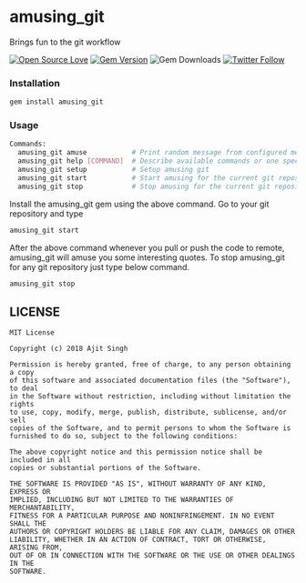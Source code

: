 # amusing_git
Brings fun to the git workflow

[![Open Source Love](https://badges.frapsoft.com/os/v1/open-source.svg?v=102)](https://opensource.org/licenses/MIT)
[![Gem Version](https://badge.fury.io/rb/amusing_git.svg)](https://badge.fury.io/rb/amusing_git)
![Gem Downloads](https://ruby-gem-downloads-badge.herokuapp.com/amusing_git?type=total)
[![Twitter Follow](https://img.shields.io/twitter/follow/Ajit5ingh.svg?style=social)](https://twitter.com/Ajit5ingh)

### Installation
```bash
gem install amusing_git
```

### Usage
```bash
Commands:
  amusing_git amuse           # Print random message from configured messages, use `amusing_git help amuse` to know how to add your own messages
  amusing_git help [COMMAND]  # Describe available commands or one specific command
  amusing_git setup           # Setup amusing git
  amusing_git start           # Start amusing for the current git repository
  amusing_git stop            # Stop amusing for the current git repository
```

Install the amusing_git gem using the above command. Go to your git repository and type
```bash
amusing_git start
```
After the above command whenever you pull or push the code to remote, amusing_git will amuse you some interesting quotes.
To stop amusing_git for any git repository just type below command.
```bash
amusing_git stop
```

LICENSE
-------

```LICENSE
MIT License

Copyright (c) 2018 Ajit Singh

Permission is hereby granted, free of charge, to any person obtaining a copy
of this software and associated documentation files (the "Software"), to deal
in the Software without restriction, including without limitation the rights
to use, copy, modify, merge, publish, distribute, sublicense, and/or sell
copies of the Software, and to permit persons to whom the Software is
furnished to do so, subject to the following conditions:

The above copyright notice and this permission notice shall be included in all
copies or substantial portions of the Software.

THE SOFTWARE IS PROVIDED "AS IS", WITHOUT WARRANTY OF ANY KIND, EXPRESS OR
IMPLIED, INCLUDING BUT NOT LIMITED TO THE WARRANTIES OF MERCHANTABILITY,
FITNESS FOR A PARTICULAR PURPOSE AND NONINFRINGEMENT. IN NO EVENT SHALL THE
AUTHORS OR COPYRIGHT HOLDERS BE LIABLE FOR ANY CLAIM, DAMAGES OR OTHER
LIABILITY, WHETHER IN AN ACTION OF CONTRACT, TORT OR OTHERWISE, ARISING FROM,
OUT OF OR IN CONNECTION WITH THE SOFTWARE OR THE USE OR OTHER DEALINGS IN THE
SOFTWARE.
